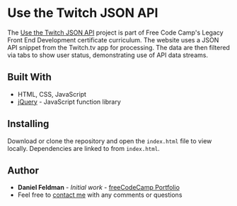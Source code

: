 # Use the Twitch JSON API

The [Use the Twitch JSON API](https://feldbot.github.io/fcc-twitch-viewer/) project is part of Free Code Camp's Legacy Front End Development certificate curriculum. The website uses a JSON API snippet from the Twitch.tv app for processing. The data are then filtered via tabs to show user status, demonstrating use of API data streams.  

## Built With

- HTML, CSS, JavaScript
- [jQuery](https://jquery.com/) - JavaScript function library

## Installing

Download or clone the repository and open the `index.html` file to view locally. Dependencies are linked to from `index.html`.

## Author

* **Daniel Feldman** - *Initial work* - [freeCodeCamp Portfolio](https://feldbot.github.io/fcc-portfolio/)
* Feel free to [contact me](mailto:feldbot@gmail.com) with any comments or questions

